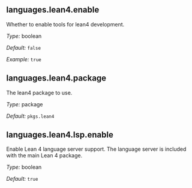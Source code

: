 [comment]: # (Do not edit this file as it is autogenerated. Go to docs/individual-docs if you want to make edits.)


[comment]: # (Please add your documentation on top of this line)

## languages\.lean4\.enable

Whether to enable tools for lean4 development\.



*Type:*
boolean



*Default:*
` false `



*Example:*
` true `



## languages\.lean4\.package



The lean4 package to use\.



*Type:*
package



*Default:*
` pkgs.lean4 `



## languages\.lean4\.lsp\.enable



Enable Lean 4 language server support\.
The language server is included with the main Lean 4 package\.



*Type:*
boolean



*Default:*
` true `

